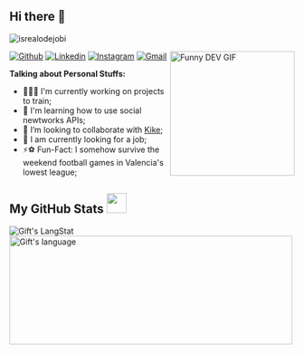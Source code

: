 ## Hi there 👋


<!-- Profile Views -->

<p align="left"> <img src="https://komarev.com/ghpvc/?username=EloyLagar&label=Profile%20views&color=0e75b6&style=flat" alt="isrealodejobi" />
</p>
<img src="https://media.giphy.com/media/CuuSHzuc0O166MRfjt/giphy.gif" alt="Funny DEV GIF" height="220px" width="auto" align="right">

[![Github](https://img.shields.io/badge/-Github-000?style=flat&logo=Github&logoColor=white)](https://github.com/EloyLagar)
[![Linkedin](https://img.shields.io/badge/-LinkedIn-blue?style=flat&logo=Linkedin&logoColor=white)](https://www.linkedin.com/in/eloy-lagar-jaime-7b3161265/)
[![Instagram](https://img.shields.io/badge/-Instagram-c13584?style=flat&labelColor=c13584&logo=instagram&logoColor=white)](https://www.instagram.com/eloy.lagar/)
[![Gmail](https://img.shields.io/badge/-Gmail-c14438?style=flat&logo=Gmail&logoColor=white)](mailto:eloylagarjaime@gmail.com)

<!-- Talking about you -->
**Talking about Personal Stuffs:**


- 👨🏽‍💻 I'm currently working on projects to train;
- 🌱 I'm learning how to use social newtworks APIs; 
- 👯 I’m looking to collaborate with [Kike](https://github.com/enrtorgil);
- 🤔 I am currently looking for a job;
- ⚡⚽ Fun-Fact: I somehow survive the weekend football games in Valencia's lowest league;

 ##  My GitHub Stats <img src = "https://i.pinimg.com/originals/65/c4/f4/65c4f452571be1261e9c623f7da488ac.gif" width = 35px> 
 
 <div>
   <img align="center" src="https://github-readme-streak-stats.herokuapp.com/?user=EloyLagar" alt="Gift's LangStat" />
  <img align="center" src="https://github-readme-stats.vercel.app/api/top-langs?username=EloyLagar&langs_count=10&show_icons=true&locale=en&layout=compact&theme=light" alt="Gift's language" height="192px"  width="500px"/>
</div>
